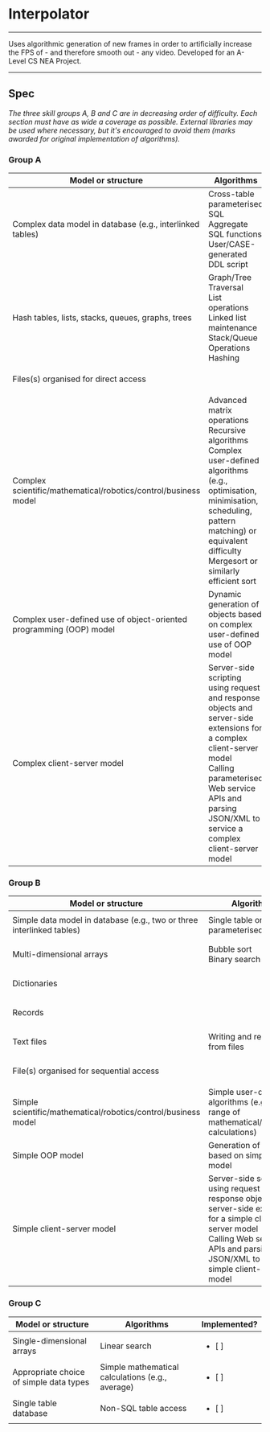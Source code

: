 # Interpolator
---
Uses algorithmic generation of new frames in order to artificially increase the FPS of - and therefore smooth out - any video. Developed for an A-Level CS NEA Project.

---
## Spec

_The three skill groups A, B and C are in decreasing order of difficulty. Each section must have as wide a coverage as possible. External libraries may be used where necessary, but it's encouraged to avoid them (marks awarded for original implementation of algorithms)._


### Group A

| Model or structure                                         | Algorithms                                                                                                          | Implemented?                       |
|------------------------------------------------------------|---------------------------------------------------------------------------------------------------------------------|------------------------------------|
| Complex data model in database (e.g., interlinked tables) | Cross-table parameterised SQL<br>Aggregate SQL functions<br>User/CASE-generated DDL script                          | <ul><li>[ ] </li></ul>             |
| Hash tables, lists, stacks, queues, graphs, trees         | Graph/Tree Traversal<br>List operations<br>Linked list maintenance<br>Stack/Queue Operations<br>Hashing             | <ul><li>[ ] </li></ul>             |
| Files(s) organised for direct access                      |                                                                                                                     | <ul><li>[ ] </li></ul>             |
| Complex scientific/mathematical/robotics/control/business model | Advanced matrix operations<br>Recursive algorithms<br>Complex user-defined algorithms (e.g., optimisation, minimisation, scheduling, pattern matching) or equivalent difficulty<br>Mergesort or similarly efficient sort | <ul><li>[ ] </li></ul>             |
| Complex user-defined use of object-oriented programming (OOP) model | Dynamic generation of objects based on complex user-defined use of OOP model                                         | <ul><li>[ ] </li></ul>             |
| Complex client-server model                                | Server-side scripting using request and response objects and server-side extensions for a complex client-server model<br>Calling parameterised Web service APIs and parsing JSON/XML to service a complex client-server model | <ul><li>[ ] </li></ul>             |

### Group B

| Model or structure                                         | Algorithms                      | Implemented?                       |
|------------------------------------------------------------|---------------------------------|------------------------------------|
| Simple data model in database (e.g., two or three interlinked tables) | Single table or non-parameterised SQL | <ul><li>[ ] </li></ul>             |
| Multi-dimensional arrays                                  | Bubble sort<br>Binary search    | <ul><li>[ ] </li></ul>             |
| Dictionaries                                              |                                 | <ul><li>[ ] </li></ul>             |
| Records                                                   |                                 | <ul><li>[ ] </li></ul>             |
| Text files                                                | Writing and reading from files  | <ul><li>[ ] </li></ul>             |
| File(s) organised for sequential access                   |                                 | <ul><li>[ ] </li></ul>             |
| Simple scientific/mathematical/robotics/control/business model | Simple user-defined algorithms (e.g., a range of mathematical/statistical calculations) | <ul><li>[ ] </li></ul>             |
| Simple OOP model                                          | Generation of objects based on simple OOP model | <ul><li>[ ] </li></ul>             |
| Simple client-server model                                | Server-side scripting using request and response objects and server-side extensions for a simple client-server model<br>Calling Web service APIs and parsing JSON/XML to service a simple client-server model | <ul><li>[ ] </li></ul>             |

### Group C

| Model or structure                                         | Algorithms               | Implemented?                       |
|------------------------------------------------------------|--------------------------|------------------------------------|
| Single-dimensional arrays                                 | Linear search            | <ul><li>[ ] </li></ul>             |
| Appropriate choice of simple data types                   | Simple mathematical calculations (e.g., average) | <ul><li>[ ] </li></ul>             |
| Single table database                                     | Non-SQL table access     | <ul><li>[ ] </li></ul>             |
